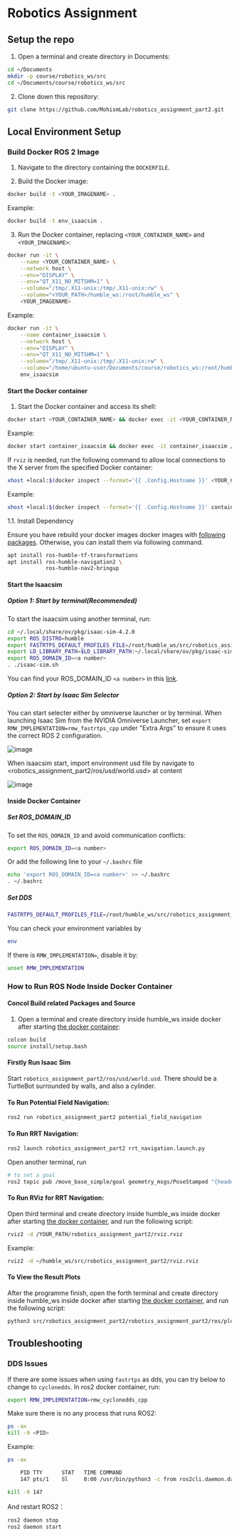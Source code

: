# Robotics Assignment

## Setup the repo
1. Open a terminal and create directory in Documents:
```bash
cd ~/Documents
mkdir -p course/robotics_ws/src
cd ~/Documents/course/robotics_ws/src
```

2. Clone down this repository:
```bash
git clone https://github.com/MohismLab/robotics_assignment_part2.git
```

## Local Environment Setup
### Build Docker ROS 2 Image
1. Navigate to the directory containing the `DOCKERFILE`.

2. Build the Docker image:
```bash
docker build -t <YOUR_IMAGENAME> .
```
Example:
```bash
docker build -t env_isaacsim .
```

3. Run the Docker container, replacing `<YOUR_CONTAINER_NAME>` and `<YOUR_IMAGENAME>`:
```bash
docker run -it \
    --name <YOUR_CONTAINER_NAME> \
    --network host \
    --env="DISPLAY" \
    --env="QT_X11_NO_MITSHM=1" \
    --volume="/tmp/.X11-unix:/tmp/.X11-unix:rw" \
    --volume="<YOUR_PATH>/humble_ws:/root/humble_ws" \
    <YOUR_IMAGENAME>
```
Example:

```bash
docker run -it \
    --name container_isaacsim \
    --network host \
    --env="DISPLAY" \
    --env="QT_X11_NO_MITSHM=1" \
    --volume="/tmp/.X11-unix:/tmp/.X11-unix:rw" \
    --volume="/home/ubuntu-user/Documents/course/robotics_ws:/root/humble_ws" \
    env_isaacsim
```

#### Start the Docker container
1. Start the Docker container and access its shell:

```bash
docker start <YOUR_CONTAINER_NAME> && docker exec -it <YOUR_CONTAINER_NAME> /bin/bash
```
Example:
```bash
docker start container_isaacsim && docker exec -it container_isaacsim /bin/bash
```

If `rviz` is needed, run the following command to allow local connections to the X server from the specified Docker container:
    
```bash
xhost +local:$(docker inspect --format='{{ .Config.Hostname }}' <YOUR_CONTAINER_NAME>) && docker start <YOUR_CONTAINER_NAME> && docker exec -it <YOUR_CONTAINER_NAME> /bin/bash
```

Example:
```bash
xhost +local:$(docker inspect --format='{{ .Config.Hostname }}' container_isaacsim) && docker start container_isaacsim && docker exec -it container_isaacsim /bin/bash
```

1.1. Install Dependency 

Ensure you have rebuild your docker images docker images with [following packages](https://github.com/MohismLab/robotics_assignment_part2/blob/4fbe9c2b838c3a7b08a06021ea89b5684357c319/Dockerfile#L18). Otherwise, you can install them via following command.
```sh
apt install ros-humble-tf-transformations
apt install ros-humble-navigation2 \ 
            ros-humble-nav2-bringup
```

#### Start the Isaacsim
##### Option 1: Start by terminal(Recommended)
To start the isaacsim using another terminal, run:
```bash
cd ~/.local/share/ov/pkg/isaac-sim-4.2.0
export ROS_DISTRO=humble
export FASTRTPS_DEFAULT_PROFILES_FILE=/root/humble_ws/src/robotics_assignment_part2/fastdds.xml
export LD_LIBRARY_PATH=$LD_LIBRARY_PATH:~/.local/share/ov/pkg/isaac-sim-4.2.0/exts/omni.isaac.ros2_bridge/humble/lib
export ROS_DOMAIN_ID=<a number>
. ./isaac-sim.sh 
```
You can find your ROS_DOMAIN_ID `<a number>` in this [link](https://docs.google.com/spreadsheets/d/1kC7gXXYbdRqgV7mz5oa8AHA5-ZvLCW_N/edit?gid=1509629307#gid=1509629307).

##### Option 2: Start by Isaac Sim Selector
You can start selecter either by omniverse launcher or by terminal. When launching Isaac Sim from the NVIDIA Omniverse Launcher, set `export RMW_IMPLEMENTATION=rmw_fastrtps_cpp` under "Extra Args" to ensure it uses the correct ROS 2 configuration.

![image](images/ros_setup_isaacsim.png)

When isaacsim start, import environment usd file by navigate to <robotics_assignment_part2/ros/usd/world.usd> at content  

![image](images/import_usd.png)


#### Inside Docker Container
##### Set ROS_DOMAIN_ID
To set the `ROS_DOMAIN_ID` and avoid communication conflicts:
```bash
export ROS_DOMAIN_ID=<a number>
```
Or add the following line to your `~/.bashrc` file
```bash
echo 'export ROS_DOMAIN_ID=<a number>' >> ~/.bashrc
. ~/.bashrc
```
##### Set DDS 
```bash
FASTRTPS_DEFAULT_PROFILES_FILE=/root/humble_ws/src/robotics_assignment_part2/fastdds.xml
```
You can check your environment variables by
```bash
env
```
If there is `RMW_IMPLEMENTATION=`, disable it by:
```bash
unset RMW_IMPLEMENTATION
```

### How to Run ROS Node Inside Docker Container
#### Concol Build related Packages and Source
1. Open a terminal and create directory inside humble_ws inside docker after starting [the docker container](#Start-the-Docker-container):
```bash
colcon build
source install/setup.bash
```

#### Firstly Run Isaac Sim
Start `robotics_assignment_part2/ros/usd/world.usd`. There should be a TurtleBot surrounded by walls, and also a cylinder.

#### To Run Potential Field Navigation:

```sh
ros2 run robotics_assignment_part2 potential_field_navigation
```

#### To Run RRT Navigation:
```sh
ros2 launch robotics_assignment_part2 rrt_navigation.launch.py
```

Open another terminal, run 
```sh
# to set a goal
ros2 topic pub /move_base_simple/goal geometry_msgs/PoseStamped "{header: {frame_id: 'map'}, pose: {position: {x: 1.8, y: 1.8, z: 0.0}, orientation: {x: 0.0, y: 0.0, z: 0.0, w: 1.0}}}"
```

#### To Run RViz for RRT Navigation:
Open third terminal and create directory inside humble_ws inside docker after starting [the docker container](#Start-the-Docker-container), and run the following script:

```sh
rviz2 -d /YOUR_PATH/robotics_assignment_part2/rviz.rviz
```

Example:
```sh
rviz2 -d ~/humble_ws/src/robotics_assignment_part2/rviz.rviz
```


#### To View the Result Plots
After the programme finish, open the forth terminal and create directory inside humble_ws inside docker after starting [the docker container](#Start-the-Docker-container), and run the following script:

```sh
python3 src/robotics_assignment_part2/robotics_assignment_part2/ros/plot_trajectory.py 
```




## Troubleshooting
### DDS Issues
If there are some issues when using `fastrtps` as dds, you can try below to change to `cyclonedds`.
In ros2 docker container, run:
```bash
export RMW_IMPLEMENTATION=rmw_cyclonedds_cpp
```

Make sure there is no any process that runs ROS2:
```bash
ps -ax
kill -9 <PID>
```

Example:
```bash
ps -ax

    PID TTY      STAT   TIME COMMAND
    147 pts/1    Sl     0:00 /usr/bin/python3 -c from ros2cli.daemon.daemonize import main; main() --n

kill -9 147
```

And restart ROS2：
```bash
ros2 daemon stop
ros2 daemon start
```
